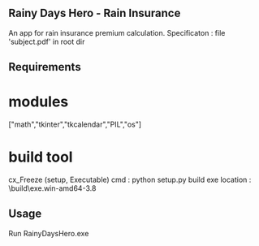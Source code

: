 ## Rainy Days Hero - Rain Insurance
An app for rain insurance premium calculation.
Specificaton : file 'subject.pdf' in root dir

## Requirements

# modules
["math","tkinter","tkcalendar","PIL","os"]

# build tool
cx_Freeze (setup, Executable)
cmd : python setup.py build
exe location : \build\exe.win-amd64-3.8

## Usage
Run RainyDaysHero.exe
